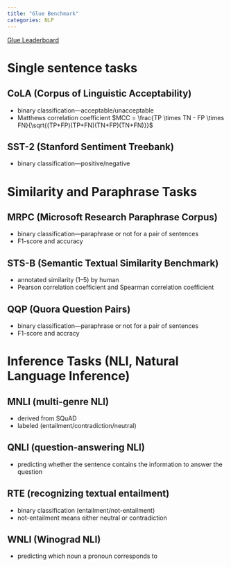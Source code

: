 ```yaml
---
title: "Glue Benchmark"
categories: NLP
---
```


[Glue Leaderboard](https://gluebenchmark.com/leaderboard/)

# Single sentence tasks

## CoLA (Corpus of Linguistic Acceptability)

- binary classification—acceptable/unacceptable
- Matthews correlation coefficient $MCC = \frac{TP \times TN - FP \times FN}{\sqrt{(TP+FP)(TP+FN)(TN+FP)(TN+FN)}}$

## SST-2 (Stanford Sentiment Treebank)

- binary classification—positive/negative

# Similarity and Paraphrase Tasks

## MRPC (Microsoft Research Paraphrase Corpus)

- binary classification—paraphrase or not for a pair of sentences
- F1-score and accuracy

## STS-B (Semantic Textual Similarity Benchmark)

- annotated similarity (1–5) by human
- Pearson correlation coefficient and Spearman correlation coefficient

## QQP (Quora Question Pairs)

- binary classification—paraphrase or not for a pair of sentences
- F1-score and accracy

# Inference Tasks (NLI, Natural Language Inference)

## MNLI (multi-genre NLI)

- derived from SQuAD
- labeled (entailment/contradiction/neutral)

## QNLI (question-answering NLI)

- predicting whether the sentence contains the information to answer the question

## RTE (recognizing textual entailment)

- binary classification (entailment/not-entailment)
- not-entailment means either neutral or contradiction

## WNLI (Winograd NLI)

- predicting which noun a pronoun corresponds to
